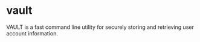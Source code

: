 # vault
VAULT is a fast command line utility for securely storing and retrieving user account information.
